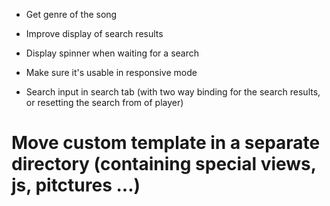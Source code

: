 - Get genre of the song
- Improve display of search results
- Display spinner when waiting for a search
- Make sure it's usable in responsive mode

- Search input in search tab (with two way binding for the search results, or resetting the search from of player)

# Move custom template in a separate directory (containing special views, js, pitctures ...)
